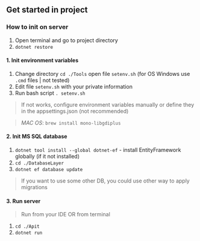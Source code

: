 ﻿## Get started in project

### How to init on server

1. Open terminal and go to project directory
2. `dotnet restore`

#### 1. Init environment variables

1. Change directory `cd ./Tools` open file `setenv.sh` (for OS Windows use `.cmd` files | not tested)
2. Edit file `setenv.sh` with your private information
3. Run bash script `. setenv.sh` 
>  If not works, configure environment variables manually or define they in the appsettings.json (not recommended)

> *MAC OS*: `brew install mono-libgdiplus`

#### 2. Init MS SQL database

1. `dotnet tool install --global dotnet-ef` - install EntityFramework globally (if it not installed)
2. `cd ./DatabaseLayer`
3. `dotnet ef database update`
> If you want to use some other DB, you could use other way to apply migrations

#### 3. Run server

> Run from your IDE OR from terminal
1. `cd ./Apit`
2. `dotnet run`
